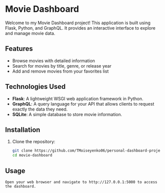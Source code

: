 # Movie Dashboard

Welcome to my Movie Dashboard project! This application is built using Flask, Python, and GraphQL. It provides an interactive interface to explore and manage movie data.

## Features

- Browse movies with detailed information
- Search for movies by title, genre, or release year
- Add and remove movies from your favorites list

## Technologies Used

- **Flask**: A lightweight WSGI web application framework in Python.
- **GraphQL**: A query language for your API that allows clients to request exactly the data they need.
- **SQLite**: A simple database to store movie information.

## Installation

1. Clone the repository:

   ```bash
   git clone https://github.com/TMoiseyenko06/personal-dashboard-project.git
   cd movie-dashboard

## Usage

    Open your web browser and navigate to http://127.0.0.1:5000 to access the dashboard.
    